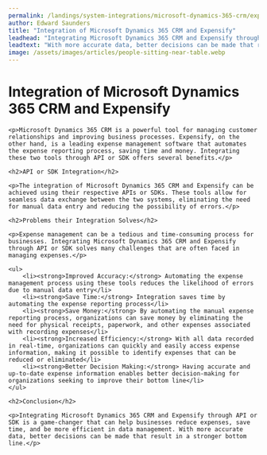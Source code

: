 ```yaml
---
permalink: /landings/system-integrations/microsoft-dynamics-365-crm/expensify
author: Edward Saunders
title: "Integration of Microsoft Dynamics 365 CRM and Expensify"
leadhead: "Integrating Microsoft Dynamics 365 CRM and Expensify through API or SDK is a game-changer that can help businesses reduce expenses, save time, and be more efficient in data management"
leadtext: "With more accurate data, better decisions can be made that result in a stronger bottom line."
image: /assets/images/articles/people-sitting-near-table.webp
---
```

<div class="arttext">	<h1>Integration of Microsoft Dynamics 365 CRM and Expensify</h1>
	
	<p>Microsoft Dynamics 365 CRM is a powerful tool for managing customer relationships and improving business processes. Expensify, on the other hand, is a leading expense management software that automates the expense reporting process, saving time and money. Integrating these two tools through API or SDK offers several benefits.</p>

	<h2>API or SDK Integration</h2>

	<p>The integration of Microsoft Dynamics 365 CRM and Expensify can be achieved using their respective APIs or SDKs. These tools allow for seamless data exchange between the two systems, eliminating the need for manual data entry and reducing the possibility of errors.</p>

	<h2>Problems their Integration Solves</h2>

	<p>Expense management can be a tedious and time-consuming process for businesses. Integrating Microsoft Dynamics 365 CRM and Expensify through API or SDK solves many challenges that are often faced in managing expenses.</p>

	<ul>
		<li><strong>Improved Accuracy:</strong> Automating the expense management process using these tools reduces the likelihood of errors due to manual data entry</li>
		<li><strong>Save Time:</strong> Integration saves time by automating the expense reporting process</li>
		<li><strong>Save Money:</strong> By automating the manual expense reporting process, organizations can save money by eliminating the need for physical receipts, paperwork, and other expenses associated with recording expenses</li>
		<li><strong>Increased Efficiency:</strong> With all data recorded in real-time, organizations can quickly and easily access expense information, making it possible to identify expenses that can be reduced or eliminated</li>
		<li><strong>Better Decision Making:</strong> Having accurate and up-to-date expense information enables better decision-making for organizations seeking to improve their bottom line</li>
	</ul>

	<h2>Conclusion</h2>

	<p>Integrating Microsoft Dynamics 365 CRM and Expensify through API or SDK is a game-changer that can help businesses reduce expenses, save time, and be more efficient in data management. With more accurate data, better decisions can be made that result in a stronger bottom line.</p>
</div>